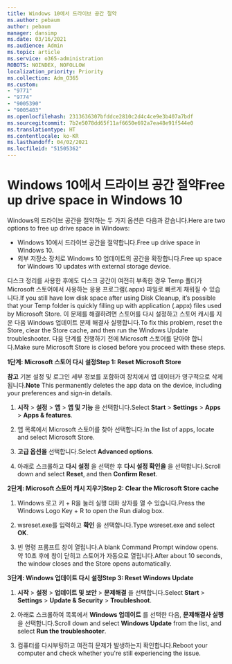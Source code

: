 ```yaml
---
title: Windows 10에서 드라이브 공간 절약
ms.author: pebaum
author: pebaum
manager: dansimp
ms.date: 03/16/2021
ms.audience: Admin
ms.topic: article
ms.service: o365-administration
ROBOTS: NOINDEX, NOFOLLOW
localization_priority: Priority
ms.collection: Adm_O365
ms.custom:
- "9771"
- "9774"
- "9005390"
- "9005403"
ms.openlocfilehash: 2313636307bfddce2810c2d4c4ce9e3b407a7bdf
ms.sourcegitcommit: 7b2e5078dd65f11af6650e692a7ea48e91f544e0
ms.translationtype: HT
ms.contentlocale: ko-KR
ms.lasthandoff: 04/02/2021
ms.locfileid: "51505362"
---
```

# <a name="free-up-drive-space-in-windows-10"></a><span data-ttu-id="0f34d-102">Windows 10에서 드라이브 공간 절약</span><span class="sxs-lookup"><span data-stu-id="0f34d-102">Free up drive space in Windows 10</span></span>

<span data-ttu-id="0f34d-103">Windows의 드라이브 공간을 절약하는 두 가지 옵션은 다음과 같습니다.</span><span class="sxs-lookup"><span data-stu-id="0f34d-103">Here are two options to free up drive space in Windows:</span></span>

- <span data-ttu-id="0f34d-104">Windows 10에서 드라이브 공간을 절약합니다.</span><span class="sxs-lookup"><span data-stu-id="0f34d-104">Free up drive space in Windows 10.</span></span>
- <span data-ttu-id="0f34d-105">외부 저장소 장치로 Windows 10 업데이트의 공간을 확장합니다.</span><span class="sxs-lookup"><span data-stu-id="0f34d-105">Free up space for Windows 10 updates with external storage device.</span></span>

<span data-ttu-id="0f34d-106">디스크 정리를 사용한 후에도 디스크 공간이 여전히 부족한 경우 Temp 폴더가 Microsoft 스토어에서 사용하는 응용 프로그램(.appx) 파일로 빠르게 채워질 수 있습니다.</span><span class="sxs-lookup"><span data-stu-id="0f34d-106">If you still have low disk space after using Disk Cleanup, it’s possible that your Temp folder is quickly filling up with application (.appx) files used by Microsoft Store.</span></span> <span data-ttu-id="0f34d-107">이 문제를 해결하려면 스토어를 다시 설정하고 스토어 캐시를 지운 다음 Windows 업데이트 문제 해결사 실행합니다.</span><span class="sxs-lookup"><span data-stu-id="0f34d-107">To fix this problem, reset the Store, clear the Store cache, and then run the Windows Update troubleshooter.</span></span> <span data-ttu-id="0f34d-108">다음 단계를 진행하기 전에 Microsoft 스토어를 닫아야 합니다.</span><span class="sxs-lookup"><span data-stu-id="0f34d-108">Make sure Microsoft Store is closed before you proceed with these steps.</span></span>

<span data-ttu-id="0f34d-109">**1단계: Microsoft 스토어 다시 설정**</span><span class="sxs-lookup"><span data-stu-id="0f34d-109">**Step 1: Reset Microsoft Store**</span></span>

<span data-ttu-id="0f34d-110">**참고** 기본 설정 및 로그인 세부 정보를 포함하여 장치에서 앱 데이터가 영구적으로 삭제됩니다.</span><span class="sxs-lookup"><span data-stu-id="0f34d-110">**Note** This permanently deletes the app data on the device, including your preferences and sign-in details.</span></span>

1. <span data-ttu-id="0f34d-111">**시작** > **설정** > **앱** > **앱 및 기능** 을 선택합니다.</span><span class="sxs-lookup"><span data-stu-id="0f34d-111">Select **Start** > **Settings** > **Apps** > **Apps & features**.</span></span>

1. <span data-ttu-id="0f34d-112">앱 목록에서 Microsoft 스토어를 찾아 선택합니다.</span><span class="sxs-lookup"><span data-stu-id="0f34d-112">In the list of apps, locate and select Microsoft Store.</span></span>

1. <span data-ttu-id="0f34d-113">**고급 옵션을** 선택합니다.</span><span class="sxs-lookup"><span data-stu-id="0f34d-113">Select **Advanced options**.</span></span>

1. <span data-ttu-id="0f34d-114">아래로 스크롤하고 **다시 설정** 을 선택한 후 **다시 설정 확인을** 을 선택합니다.</span><span class="sxs-lookup"><span data-stu-id="0f34d-114">Scroll down and select **Reset**, and then **Confirm Reset**.</span></span>

<span data-ttu-id="0f34d-115">**2단계: Microsoft 스토어 캐시 지우기**</span><span class="sxs-lookup"><span data-stu-id="0f34d-115">**Step 2: Clear the Microsoft Store cache**</span></span>

1. <span data-ttu-id="0f34d-116">Windows 로고 키 + R을 눌러 실행 대화 상자를 열 수 있습니다.</span><span class="sxs-lookup"><span data-stu-id="0f34d-116">Press the Windows Logo Key + R to open the Run dialog box.</span></span>

1. <span data-ttu-id="0f34d-117">wsreset.exe를 입력하고 **확인** 을 선택합니다.</span><span class="sxs-lookup"><span data-stu-id="0f34d-117">Type wsreset.exe and select **OK**.</span></span>

1. <span data-ttu-id="0f34d-118">빈 명령 프롬프트 창이 열립니다.</span><span class="sxs-lookup"><span data-stu-id="0f34d-118">A blank Command Prompt window opens.</span></span> <span data-ttu-id="0f34d-119">약 10초 후에 창이 닫히고 스토어가 자동으로 열립니다.</span><span class="sxs-lookup"><span data-stu-id="0f34d-119">After about 10 seconds, the window closes and the Store opens automatically.</span></span>

<span data-ttu-id="0f34d-120">**3단계: Windows 업데이트 다시 설정**</span><span class="sxs-lookup"><span data-stu-id="0f34d-120">**Step 3: Reset Windows Update**</span></span>

1. <span data-ttu-id="0f34d-121">**시작** > **설정** > **업데이트 및 보안** > **문제해결** 을 선택합니다.</span><span class="sxs-lookup"><span data-stu-id="0f34d-121">Select **Start** > **Settings** > **Update & Security** > **Troubleshoot**.</span></span>

1. <span data-ttu-id="0f34d-122">아래로 스크롤하여 목록에서 **Windows 업데이트** 를 선택한 다음, **문제해결사 실행** 을 선택합니다.</span><span class="sxs-lookup"><span data-stu-id="0f34d-122">Scroll down and select **Windows Update** from the list, and select **Run the troubleshooter**.</span></span>

1. <span data-ttu-id="0f34d-123">컴퓨터를 다시부팅하고 여전히 문제가 발생하는지 확인합니다.</span><span class="sxs-lookup"><span data-stu-id="0f34d-123">Reboot your computer and check whether you're still experiencing the issue.</span></span>

